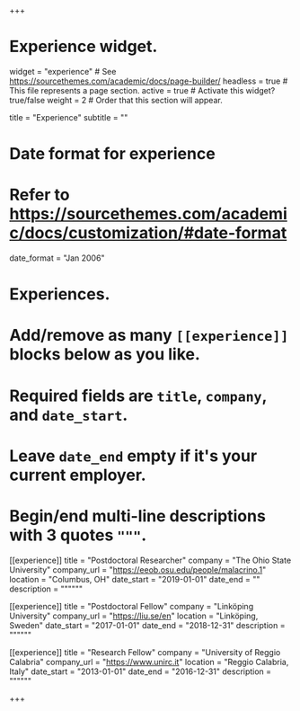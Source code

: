 +++
# Experience widget.
widget = "experience"  # See https://sourcethemes.com/academic/docs/page-builder/
headless = true  # This file represents a page section.
active = true  # Activate this widget? true/false
weight = 2  # Order that this section will appear.

title = "Experience"
subtitle = ""

# Date format for experience
#   Refer to https://sourcethemes.com/academic/docs/customization/#date-format
date_format = "Jan 2006"

# Experiences.
#   Add/remove as many `[[experience]]` blocks below as you like.
#   Required fields are `title`, `company`, and `date_start`.
#   Leave `date_end` empty if it's your current employer.
#   Begin/end multi-line descriptions with 3 quotes `"""`.
[[experience]]
  title = "Postdoctoral Researcher"
  company = "The Ohio State University"
  company_url = "https://eeob.osu.edu/people/malacrino.1"
  location = "Columbus, OH"
  date_start = "2019-01-01"
  date_end = ""
  description = """"""

[[experience]]
  title = "Postdoctoral Fellow"
  company = "Linköping University"
  company_url = "https://liu.se/en"
  location = "Linköping, Sweden"
  date_start = "2017-01-01"
  date_end = "2018-12-31"
  description = """"""
  
[[experience]]
  title = "Research Fellow"
  company = "University of Reggio Calabria"
  company_url = "https://www.unirc.it"
  location = "Reggio Calabria, Italy"
  date_start = "2013-01-01"
  date_end = "2016-12-31"
  description = """""" 
  
+++
